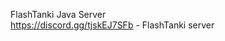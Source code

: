FlashTanki Java Server                                                                                                                                                                                                  
https://discord.gg/tjskEJ7SFb - FlashTanki server
